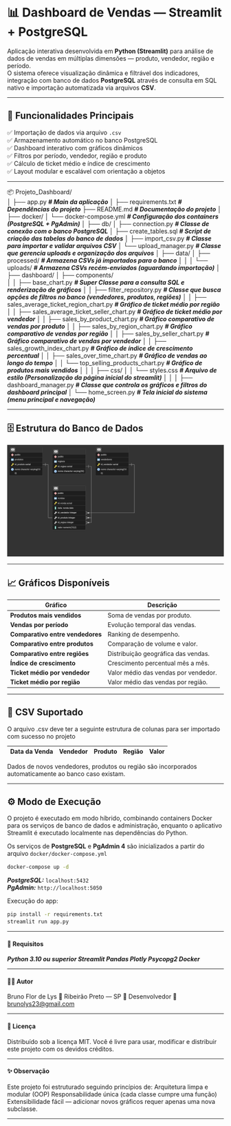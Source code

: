# 📊 Dashboard de Vendas — Streamlit + PostgreSQL

Aplicação interativa desenvolvida em **Python (Streamlit)** para análise de dados de vendas em múltiplas dimensões — produto, vendedor, região e período.  
O sistema oferece visualização dinâmica e filtrável dos indicadores, integração com banco de dados **PostgreSQL** através de consulta em SQL nativo e importação automatizada via arquivos **CSV**.

---

## 🚀 Funcionalidades Principais

✅ Importação de dados via arquivo `.csv`  
✅ Armazenamento automático no banco PostgreSQL  
✅ Dashboard interativo com gráficos dinâmicos  
✅ Filtros por período, vendedor, região e produto  
✅ Cálculo de ticket médio e índice de crescimento  
✅ Layout modular e escalável com orientação a objetos  

---

📦 Projeto_Dashboard/<br>
│
├── app.py                                ***# Main da aplicação***
│
├── requirements.txt                       ***# Dependências do projeto***
├── README.md                              ***# Documentação do projeto***
│
├── docker/
│   └── docker-compose.yml                 ***# Configuração dos containers (PostgreSQL + PgAdmin)***
│
├── db/
│   ├── connection.py                     ***# Classe de conexão com o banco PostgreSQL***
│   ├── create_tables.sql                 ***# Script de criação das tabelas do banco de dados***
│   ├── import_csv.py                     ***# Classe para importar e validar arquivos CSV***
│   └── upload_manager.py                 ***# Classe que gerencia uploads e organização dos arquivos***
│
├── data/
│   ├── processed/                        ***# Armazena CSVs já importados para o banco***
│   │
│   └── uploads/                          ***# Armazena CSVs recém-enviados (aguardando importação)***
│
├── dashboard/
│   ├── components/                       
│   │   ├── base_chart.py                           ***# Super Classe para a consulta SQL e renderização de gráficos***
│   │   ├── filter_repository.py                   ***# Classe que busca opções de filtros no banco (vendedores, produtos, regiões)***
│   │   ├── sales_average_ticket_region_chart.py    ***# Gráfico de ticket médio por região***
│   │   ├── sales_average_ticket_seller_chart.py   ***# Gráfico de ticket médio por vendedor***
│   │   ├── sales_by_product_chart.py     ***# Gráfico comparativo de vendas por produto***
│   │   ├── sales_by_region_chart.py      ***# Gráfico comparativo de vendas por região***
│   │   ├── sales_by_seller_chart.py      ***# Gráfico comparativo de vendas por vendedor***
│   │   ├── sales_growth_index_chart.py   ***# Gráfico de índice de crescimento percentual***
│   │   ├── sales_over_time_chart.py      ***# Gráfico de vendas ao longo do tempo***
│   │   └── top_selling_products_chart.py ***# Gráfico de produtos mais vendidos***
│   │
│   ├── css/
│   │   └── styles.css                     ***# Arquivo de estilo (Personalização da página inicial do streamlit)***
│   │
│   ├── dashboard_manager.py               ***# Classe que controla os gráficos e filtros do dashboard principal***
│   └── home_screen.py                     ***# Tela inicial do sistema (menu principal e navegação)***

---
## 🗄️ Estrutura do Banco de Dados

![Diagrama do Banco de Dados](db/estrutura_banco.png)

---

## 📈 Gráficos Disponíveis

| **Gráfico** | **Descrição** |
|--------------|---------------|
| **Produtos mais vendidos** | Soma de vendas por produto. |
| **Vendas por período** | Evolução temporal das vendas. |
| **Comparativo entre vendedores** | Ranking de desempenho. |
| **Comparativo entre produtos** | Comparação de volume e valor. |
| **Comparativo entre regiões** | Distribuição geográfica das vendas. |
| **Índice de crescimento** | Crescimento percentual mês a mês. |
| **Ticket médio por vendedor** | Valor médio das vendas por vendedor. |
| **Ticket médio por região** | Valor médio das vendas por região. |

---

## 💾 CSV Suportado

O arquivo .csv deve ter a seguinte estrutura de colunas para ser importado com sucesso no projeto

| Data da Venda | Vendedor | Produto | Região | Valor |
|---------------|----------|---------|--------|-------|

Dados de novos vendedores, produtos ou região são incorporados automaticamente ao banco caso existam.

---
## ⚙️ Modo de Execução

O projeto é executado em modo híbrido, combinando containers Docker para os serviços de banco de dados e administração, enquanto o aplicativo Streamlit é executado localmente nas dependências do Python.

Os serviços de **PostgreSQL** e **PgAdmin 4** são inicializados a partir do arquivo `docker/docker-compose.yml`

```bash  
docker-compose up -d
```

***PostgreSQL:*** `localhost:5432`  
***PgAdmin:*** `http://localhost:5050`


Execução do app:
```bash 
pip install -r requirements.txt
streamlit run app.py 
```
---
#### 🧩 Requisitos

***Python 3.10 ou superior
Streamlit
Pandas
Plotly
Psycopg2
Docker***

---

#### 🧑‍💻 Autor

Bruno Flor de Lys
📍 Ribeirão Preto — SP
💼 Desenvolvedor
📧 brunolys23@gmail.com

---
#### 📜 Licença
Distribuído sob a licença MIT.
Você é livre para usar, modificar e distribuir este projeto com os devidos créditos.

---
#### ✨ Observação

Este projeto foi estruturado seguindo princípios de:
Arquitetura limpa e modular (OOP)
Responsabilidade única (cada classe cumpre uma função)
Extensibilidade fácil — adicionar novos gráficos requer apenas uma nova subclasse.

---